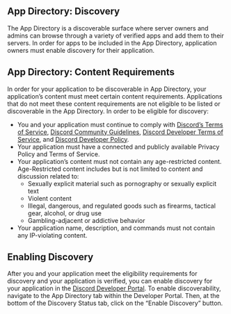 <h2>App Directory: Discovery</h2>
<p>The App Directory is a discoverable surface where server owners and admins can browse through a variety of verified apps and add them to their servers. In order for apps to be included in the App Directory, application owners must enable discovery for their application.</p>
<h2>App Directory: Content Requirements</h2>
<p>In order for your application to be discoverable in App Directory, your application’s content must meet certain content requirements. Applications that do not meet these content requirements are not eligible to be listed or discoverable in the App Directory. In order to be eligible for discovery:</p>
<ul>
    <li>You and your application must continue to comply with <a href="https://discord.com/terms">Discord’s Terms of Service</a>, <a href="https://discord.com/guidelines">Discord Community Guidelines</a>, <a href="https://discord.com/developers/docs/policies-and-agreements/terms-of-service">Discord Developer Terms of Service</a>, and <a href="https://discord.com/developers/docs/policies-and-agreements/developer-policy">Discord Developer Policy</a>.</li>
    <li>Your application must have a connected and publicly available Privacy Policy and Terms of Service.</li>
    <li>Your application’s content must not contain any age-restricted content. Age-Restricted content includes but is not limited to content and discussion related to:
        <ul>
            <li>Sexually explicit material such as pornography or sexually explicit text</li>
            <li>Violent content</li>
            <li>Illegal, dangerous, and regulated goods such as firearms, tactical gear, alcohol, or drug use</li>
            <li>Gambling-adjacent or addictive behavior</li>
        </ul>
    </li>
    <li>Your application name, description, and commands must not contain any IP-violating content.</li>
</ul>
<h2>Enabling Discovery</h2>
<p>After you and your application meet the eligibility requirements for discovery and your application is verified, you can enable discovery for your application in the <a href="https://discord.com/developers/applications">Discord Developer Portal</a>. To enable discoverability, navigate to the App Directory tab within the Developer Portal. Then, at the bottom of the Discovery Status tab, click on the “Enable Discovery” button.</p>